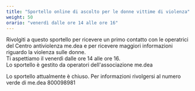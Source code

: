 ```yaml
---
title: "Sportello online di ascolto per le donne vittime di violenza"
weight: 50
orario: "venerdì dalle ore 14 alle ore 16"
---
```


Rivolgiti a questo sportello per ricevere un primo contatto con le operatrici del Centro antiviolenza me.dea e per ricevere maggiori informazioni riguardo la violenza sulle donne.  
Ti aspettiamo il venerdì dalle ore 14 alle ore 16.  
Lo sportello è gestito da operatori dell'associazione me.dea

Lo sportello attualmente è chiuso. Per informazioni rivolgersi al numero verde di me.dea 800098981
<!--{{< chat party="violenzadomestica" operatorname="Sportello online di ascolto per le donne vittime di violenza" >}}-->
